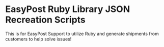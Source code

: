 # EasyPost Ruby Library JSON Recreation Scripts
This is for EasyPost Support to utilize Ruby and generate shipments from customers to help solve issues!